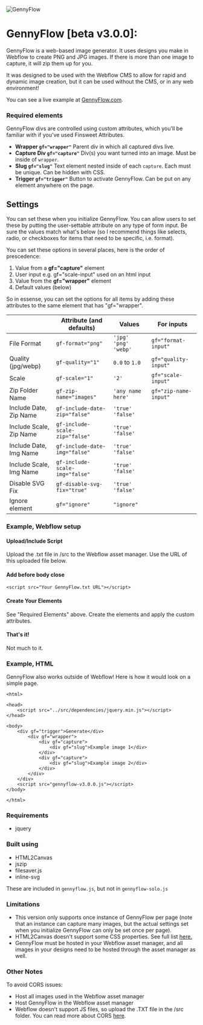 ![GennyFlow](https://uploads-ssl.webflow.com/60c4c4c98684b37e4da3dde8/63a5ed906f28b58ba94bcafe_github.jpg)

# GennyFlow [beta v3.0.0]:

GennyFlow is a web-based image generator. It uses designs you make in Webflow to create PNG and JPG images. If there is more than one image to capture, it will zip them up for you.

It was designed to be used with the Webflow CMS to allow for rapid and dynamic image creation, but it can be used without the CMS, or in any web environment!

You can see a live example at [GennyFlow.com](http://www.gennyflow.com).

### Required elements

GennyFlow divs are controlled using custom attributes, which you'll be familiar with if you've used Finsweet Attributes.

-   **Wrapper
    `gf="wrapper"`**
    Parent div in which all captured divs live.
-   **Capture Div
    `gf="capture"`**
    Div(s) you want turned into an image. Must be inside of `wrapper`.
-   **Slug
    `gf="slug"`**
    Text element nested inside of each `capture`. Each must be unique. Can be hidden with CSS.
-   **Trigger
    `gf="trigger"`**
    Button to activate GennyFlow. Can be put on any element anywhere on the page.

## Settings

You can set these when you initialize GennyFlow.
You can allow users to set these by putting the user-settable attribute on any type of form input. Be sure the values match what's below (so I recommend things like selects, radio, or checkboxes for items that need to be specific, i.e. format).

You can set these options in several places, here is the order of prescedence:

1. Value from a **gf="capture"** element
2. User input e.g. gf="scale-input" used on an html input
3. Value from the **gf="wrapper"** element
4. Default values (below)

So in essense, you can set the options for all items by adding these attributes to the same element that has "gf="wrapper".

|                         | Attribute (and defaults)       | Values               | For inputs            |
| ----------------------- | ------------------------------ | -------------------- | --------------------- |
| File Format             | `gf-format="png"`              | `'jpg' 'png' 'webp'` | `gf="format-input"`   |
| Quality (jpg/webp)      | `gf-quality="1"`               | `0.0` to `1.0`       | `gf="quality-input"`  |
| Scale                   | `gf-scale="1"`                 | `'2'`                | `gf="scale-input"`    |
| Zip Folder Name         | `gf-zip-name="images"`         | `'any name here'`    | `gf="zip-name-input"` |
| Include Date, Zip Name  | `gf-include-date-zip="false"`  | `'true'` `'false'`   |                       |
| Include Scale, Zip Name | `gf-include-scale-zip="false"` | `'true'` `'false'`   |                       |
| Include Date, Img Name  | `gf-include-date-img="false"`  | `'true'` `'false'`   |                       |
| Include Scale, Img Name | `gf-include-scale-img="false"` | `'true'` `'false'`   |                       |
| Disable SVG Fix         | `gf-disable-svg-fix="true"`    | `'true'` `'false'`   |                       |
| Ignore element          | `gf="ignore"`                  | `"ignore"`           |                       |

### Example, Webflow setup

#### Upload/Include Script

Upload the .txt file in /src to the Webflow asset manager. Use the URL of this uploaded file below.

#### Add before body close

```
<script src="Your GennyFlow.txt URL"></script>
```

#### Create Your Elements

See "Required Elements" above. Create the elements and apply the custom attributes.

#### That's it!

Not much to it.

### Example, HTML

GennyFlow also works outside of Webflow! Here is how it would look on a simple page.

```
<html>

<head>
    <script src="../src/dependencies/jquery.min.js"></script>
</head>

<body>
    <div gf="trigger">Generate</div>
        <div gf="wrapper">
            <div gf="capture">
                <div gf="slug">Example image 1</div>
            </div>
            <div gf="capture">
                <div gf="slug">Example image 2</div>
            </div>
        </div>
    </div>
    <script src="gennyflow-v3.0.0.js"></script>
</body>

</html>
```

### Requirements

-   jquery

### Built using

-   HTML2Canvas
-   jszip
-   filesaver.js
-   inline-svg

These are included in `gennyflow.js`, but not in `gennyflow-solo.js`

### Limitations

-   This version only supports once instance of GennyFlow per page (note that an instance can capture many images, but the actual settings set when you initialize GennyFlow can only be set once per page).
-   HTML2Canvas doesn't support some CSS properties. See full list [here.](https://html2canvas.hertzen.com/features/)
-   GennyFlow must be hosted in your Webflow asset manager, and all images in your designs need to be hosted through the asset manager as well.

### Other Notes

To avoid CORS issues:

-   Host all images used in the Webflow asset manager
-   Host GennyFlow in the Webflow asset manager
-   Webflow doesn't support JS files, so upload the .TXT file in the /src folder.
    You can read more about CORS [here](https://developer.mozilla.org/en-US/docs/Web/HTTP/CORS).
